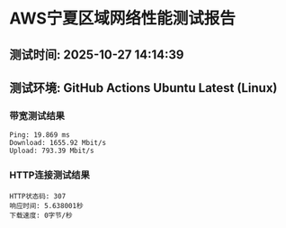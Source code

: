 # AWS宁夏区域网络性能测试报告
## 测试时间: 2025-10-27 14:14:39
## 测试环境: GitHub Actions Ubuntu Latest (Linux)

### 带宽测试结果
```
Ping: 19.869 ms
Download: 1655.92 Mbit/s
Upload: 793.39 Mbit/s
```

### HTTP连接测试结果
```
HTTP状态码: 307
响应时间: 5.638001秒
下载速度: 0字节/秒
```

